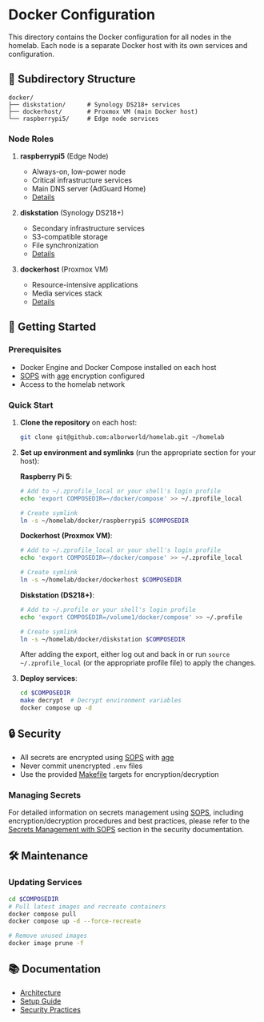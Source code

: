 # Docker Configuration

This directory contains the Docker configuration for all nodes in the homelab. Each node is a separate Docker host with its own services and configuration.

## 📁 Subdirectory Structure

```
docker/
├── diskstation/      # Synology DS218+ services
├── dockerhost/       # Proxmox VM (main Docker host)
└── raspberrypi5/     # Edge node services
```

### Node Roles

1. **raspberrypi5** (Edge Node)
   - Always-on, low-power node
   - Critical infrastructure services
   - Main DNS server (AdGuard Home)
   - [Details](raspberrypi5/README.md)

2. **diskstation** (Synology DS218+)
   - Secondary infrastructure services
   - S3-compatible storage
   - File synchronization
   - [Details](diskstation/README.md)

3. **dockerhost** (Proxmox VM)
   - Resource-intensive applications
   - Media services stack
   - [Details](dockerhost/README.md)

## 🔧 Getting Started

### Prerequisites
- Docker Engine and Docker Compose installed on each host
- [SOPS](https://github.com/getsops/sops) with [age](https://github.com/FiloSottile/age) encryption configured
- Access to the homelab network

### Quick Start

1. **Clone the repository** on each host:
   ```bash
   git clone git@github.com:alborworld/homelab.git ~/homelab
   ```

2. **Set up environment and symlinks** (run the appropriate section for your host):

   **Raspberry Pi 5**:
   ```bash
   # Add to ~/.zprofile_local or your shell's login profile
   echo 'export COMPOSEDIR=~/docker/compose' >> ~/.zprofile_local
   
   # Create symlink
   ln -s ~/homelab/docker/raspberrypi5 $COMPOSEDIR
   ```

   **Dockerhost (Proxmox VM)**:
   ```bash
   # Add to ~/.zprofile_local or your shell's login profile
   echo 'export COMPOSEDIR=~/docker/compose' >> ~/.zprofile_local
   
   # Create symlink
   ln -s ~/homelab/docker/dockerhost $COMPOSEDIR
   ```

   **Diskstation (DS218+)**:
   ```bash
   # Add to ~/.profile or your shell's login profile
   echo 'export COMPOSEDIR=/volume1/docker/compose' >> ~/.profile
   
   # Create symlink
   ln -s ~/homelab/docker/diskstation $COMPOSEDIR
   ```

   After adding the export, either log out and back in or run `source ~/.zprofile_local` (or the appropriate profile file) to apply the changes.

3. **Deploy services**:
   ```bash
   cd $COMPOSEDIR
   make decrypt  # Decrypt environment variables
   docker compose up -d
   ```

## 🔒 Security

- All secrets are encrypted using [SOPS](https://github.com/getsops/sops) with [age](https://github.com/FiloSottile/age)
- Never commit unencrypted `.env` files
- Use the provided [Makefile](../Makefile) targets for encryption/decryption

### Managing Secrets

For detailed information on secrets management using [SOPS](https://github.com/getsops/sops), including encryption/decryption procedures and best practices, please refer to the [Secrets Management with SOPS](../docs/SECURITY.md#secrets-management-with-sops) section in the security documentation.

## 🛠️ Maintenance

### Updating Services
```bash
cd $COMPOSEDIR
# Pull latest images and recreate containers
docker compose pull
docker compose up -d --force-recreate

# Remove unused images
docker image prune -f
```

## 📚 Documentation

- [Architecture](../docs/ARCHITECTURE.md)
- [Setup Guide](../docs/SETUP.md)
- [Security Practices](../docs/SECURITY.md)
